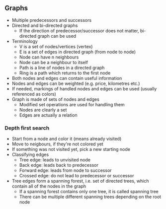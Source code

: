 ## Graphs

- Multiple predecessors and successors
- Directed and bi-directed graphs
  - If the direction of predecessor/successor does not matter, bi-directed graph can be used
- Terminology
  - V is a set of nodes/vertices (vertex)
  - E is a set of edges in directed graph (from node to node)
  - Node can have n neighbours
  - Node can be a neighbour to itself
  - Path is a line of nodes in a directed graph
  - Ring is a path which returns to the first node
- Both nodes and edges can contain useful information
- Nodes and edges can be weighted (e.g. price, kilometres etc.)
- If needed, markings of handled nodes and edges can be used (usually referenced as colors)
- Graph is made of sets of nodes and edges
  - Modified set operations are used for handling them
  - Nodes are clearly a set
  - Edges are actually a relation

### Depth first search

- Start from a node and color it (means already visited)
- Move to neigbours, if they're not colored yet
- If something was not visited yet, pick a new starting node
- Classifying edges
  - Tree edge: leads to unvisited node
  - Back edge: leads back to predecessor
  - Forward edge: leads from node to successor
  - Crossed edge: do not lead to predecessor or successor
- Tree edges form a spanning forest, i.e. set of directed trees, which contain all of the nodes in the graph
  - If a spanning forest contains only one tree, it is called spanning tree
  - There can be multiple different spanning trees depending on the root node

